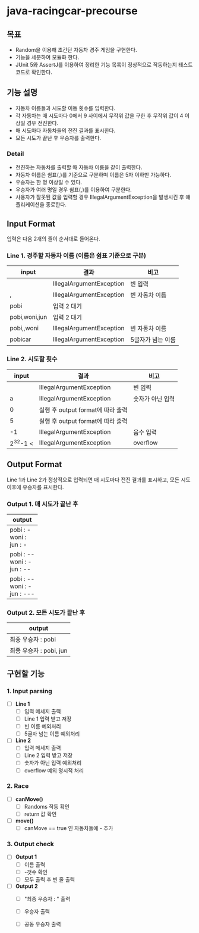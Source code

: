 # java-racingcar-precourse

## 목표
- Random을 이용해 초간단 자동차 경주 게임을 구현한다.
- 기능을 세분하여 모듈화 한다.
- JUnit 5와 AssertJ를 이용하여 정리한 기능 목록이 정상적으로 작동하는지 테스트 코드로 확인한다.

## 기능 설명
- 자동차 이름들과 시도할 이동 횟수를 입력한다.
- 각 자동차는 매 시도마다 0에서 9 사이에서 무작위 값을 구한 후 무작위 값이 4 이상일 경우 전진한다.
- 매 시도마다 자동차들의 전진 결과를 표시한다. 
- 모든 시도가 끝난 후 우승자를 출력한다.

### Detail
- 전진하는 자동차를 출력할 때 자동차 이름을 같이 출력한다.
- 자동차 이름은 쉼표(,)를 기준으로 구분하며 이름은 5자 이하만 가능하다.
- 우승자는 한 명 이상일 수 있다.
- 우승자가 여러 명일 경우 쉼표(,)를 이용하여 구분한다.
- 사용자가 잘못된 값을 입력할 경우 IllegalArgumentException을 발생시킨 후 애플리케이션을 종료한다.

##  Input Format
입력은 다음 2개의 줄이 순서대로 들어온다.
### Line 1. 경주할 자동차 이름 (이름은 쉼표 기준으로 구분)
| input        | 결과                       | 비고         | 
|--------------|--------------------------|------------|
|              | IllegalArgumentException | 빈 입력       |
| ,            | IllegalArgumentException | 빈 자동차 이름   |
| pobi         | 입력 2 대기                  |            |
| pobi,woni,jun | 입력 2 대기                  |            |
| pobi,,woni   | IllegalArgumentException | 빈 자동차 이름   |
| pobicar      | IllegalArgumentException | 5글자가 넘는 이름 |

### Line 2. 시도할 횟수
| input              | 결과                        | 비고       | 
|--------------------|---------------------------|----------|
|                    | IllegalArgumentException  | 빈 입력     |
| a                  | IllegalArgumentException  | 숫자가 아닌 입력 |
| 0                  | 실행 후 output format에 따라 출력 |          |
| 5                  | 실행 후 output format에 따라 출력 |          |
| -1                 | IllegalArgumentException | 음수 입력    |
| 2<sup>32</sup>-1 < | IllegalArgumentException | overflow |


## Output Format
Line 1과 Line 2가 정상적으로 입력되면 매 시도마다 전진 결과를 표시하고, 모든 시도 이후에 우승자를 표시한다.
### Output 1. 매 시도가 끝난 후
| output                                 |
|----------------------------------------|
| pobi : - <br> woni : <br> jun : -      |
| pobi : -- <br> woni : - <br> jun : --  |
| pobi : -- <br> woni : - <br> jun : --- |

### Output 2. 모든 시도가 끝난 후
| output                            |
|-----------------------------------|
| 최종 우승자 : pobi      |
| 최종 우승자 : pobi, jun |

## 구현할 기능
### 1. Input parsing
- [ ] **Line 1**
  - [ ] 입력 메세지 출력
  - [ ] Line 1 입력 받고 저장
  - [ ] 빈 이름 예외처리
  - [ ] 5글자 넘는 이름 예외처리
- [ ] **Line 2**
  - [ ] 입력 메세지 출력
  - [ ] Line 2 입력 받고 저장
  - [ ] 숫자가 아닌 입력 예외처리
  - [ ] overflow 예외 명시적 처리
  
### 2. Race
- [ ] **canMove()**
  - [ ] Randoms 작동 확인
  - [ ] return 값 확인
- [ ] **move()**
  - [ ] canMove == true 인 자동차들에 - 추가

### 3. Output check
- [ ] **Output 1**
  - [ ] 이름 출력
  - [ ] \-갯수 확인
  - [ ] 모두 출력 후 빈 줄 출력
- [ ] **Output 2**
  - [ ] "최종 우승자 : " 출력
  - [ ] 우승자 출력
  - [ ] 공동 우승자 출력

